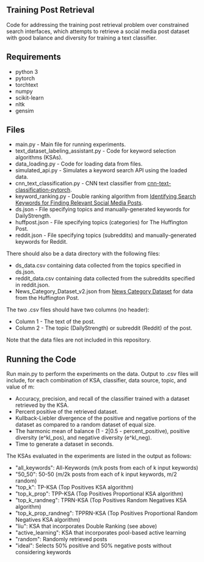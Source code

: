 ## Training Post Retrieval
Code for addressing the training post retrieval problem over constrained search interfaces, which attempts to retrieve a social media post dataset with good balance and diversity for training a text classifier.

## Requirements
* python 3
* pytorch
* torchtext
* numpy
* scikit-learn
* nltk
* gensim

## Files
* main.py - Main file for running experiments.
* text_dataset_labeling_assistant.py - Code for keyword selection algorithms (KSAs).
* data_loading.py - Code for loading data from files.
* simulated_api.py - Simulates a keyword search API using the loaded data.
* cnn_text_classification.py - CNN text classifier from [cnn-text-classification-pytorch](https://github.com/rriva002/cnn-text-classification-pytorch).
* keyword_ranking.py - Double ranking algorithm from [Identifying Search Keywords for Finding Relevant Social Media Posts](https://www.aaai.org/ocs/index.php/AAAI/AAAI16/paper/viewPaper/12199).
* ds.json - File specifying topics and manually-generated keywords for DailyStrength.
* huffpost.json - File specifying topics (categories) for The Huffington Post.
* reddit.json - File specifying topics (subreddits) and manually-generated keywords for Reddit.

There should also be a data directory with the following files:
* ds_data.csv containing data collected from the topics specified in ds.json.
* reddit_data.csv containing data collected from the subreddits specified in reddit.json.
* News_Category_Dataset_v2.json from [News Category Dataset](https://www.researchgate.net/publication/332141218_News_Category_Dataset) for data from the Huffington Post.

The two .csv files should have two columns (no header):
* Column 1 - The text of the post.
* Column 2 - The topic (DailyStrength) or subreddit (Reddit) of the post.

Note that the data files are not included in this repository.

## Running the Code
Run main.py to perform the experiments on the data. Output to .csv files will include, for each combination of KSA, classifier, data source, topic, and value of m:
* Accuracy, precision, and recall of the classifier trained with a dataset retrieved by the KSA.
* Percent positive of the retrieved dataset.
* Kullback-Liebler divergence of the positive and negative portions of the dataset as compared to a random dataset of equal size.
* The harmonic mean of balance (1 - 2|0.5 - percent_positive), positive diversity (e^kl_pos), and negative diversity (e^kl_neg).
* Time to generate a dataset in seconds.

The KSAs evaluated in the experiments are listed in the output as follows:
* "all_keywords": All-Keywords (m/k posts from each of k input keywords)
* "50_50": 50-50 (m/2k posts from each of k input keywords, m/2 random)
* "top_k": TP-KSA (Top Positives KSA algorithm)
* "top_k_prop": TPP-KSA (Top Positives Proportional KSA algorithm)
* "top_k_randneg": TPRN-KSA (Top Positives Random Negatives KSA algorithm)
* "top_k_prop_randneg": TPPRN-KSA (Top Positives Proportional Random Negatives KSA algorithm)
* "liu": KSA that incorporates Double Ranking (see above)
* "active_learning": KSA that incorporates pool-based active learning
* "random": Randomly retrieved posts
* "ideal": Selects 50% positive and 50% negative posts without considering keywords
